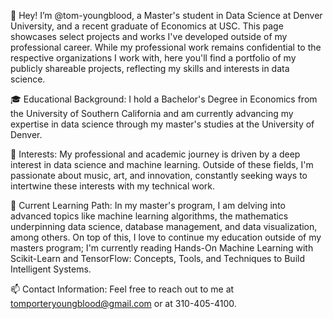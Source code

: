 👋 Hey! I’m @tom-youngblood, a Master's student in Data Science at Denver University, and a recent graduate of Economics at USC. This page showcases select projects and works I've developed outside of my professional career. While my professional work remains confidential to the respective organizations I work with, here you'll find a portfolio of my publicly shareable projects, reflecting my skills and interests in data science.

🎓 Educational Background: I hold a Bachelor's Degree in Economics from the University of Southern California and am currently advancing my expertise in data science through my master's studies at the University of Denver.

👀 Interests: My professional and academic journey is driven by a deep interest in data science and machine learning. Outside of these fields, I'm passionate about music, art, and innovation, constantly seeking ways to intertwine these interests with my technical work.

🌱 Current Learning Path: In my master's program, I am delving into advanced topics like machine learning algorithms, the mathematics underpinning data science, database management, and data visualization, among others. On top of this, I love to continue my education outside of my masters program; I'm currently reading Hands-On Machine Learning with Scikit-Learn and TensorFlow: Concepts, Tools, and Techniques to Build Intelligent Systems.

📫 Contact Information: Feel free to reach out to me at tomporteryoungblood@gmail.com or at 310-405-4100.

<!---
tom-youngblood/tom-youngblood is a ✨ special ✨ repository because its `README.md` (this file) appears on your GitHub profile.
You can click the Preview link to take a look at your changes.
--->
